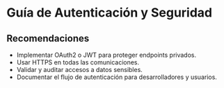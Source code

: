 # Guía de Autenticación y Seguridad

## Recomendaciones
- Implementar OAuth2 o JWT para proteger endpoints privados.
- Usar HTTPS en todas las comunicaciones.
- Validar y auditar accesos a datos sensibles.
- Documentar el flujo de autenticación para desarrolladores y usuarios.
